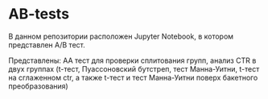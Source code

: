 # AB-tests

В данном репозитории расположен Jupyter Notebook, в котором представлен A/B тест.

Представлены: АА тест для проверки сплитования групп, анализ CTR в двух группах (t-тест, Пуассоновский бутстреп, тест Манна-Уитни, t-тест на сглаженном ctr, а также t-тест и тест Манна-Уитни поверх бакетного преобразования)
